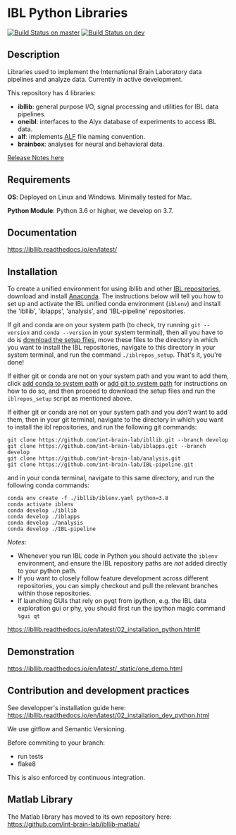 # IBL Python Libraries

[![Build Status on master](https://travis-ci.org/cortex-lab/alyx.svg?branch=master)](https://travis-ci.org/cortex-lab/alyx)
[![Build Status on dev](https://travis-ci.org/cortex-lab/alyx.svg?branch=dev)](https://travis-ci.org/cortex-lab/alyx)

## Description
Libraries used to implement the International Brain Laboratory data pipelines and analyze data. Currently in active development.

This repository has 4 libraries:
-   **ibllib**: general purpose I/O, signal processing and utilities for IBL data pipelines.
-   **oneibl**: interfaces to the Alyx database of experiments to access IBL data.
-   **alf**: implements [ALF](https://docs.internationalbrainlab.org/en/latest/04_reference.html#alf) file naming convention.
-   **brainbox**: analyses for neural and behavioral data.

[Release Notes here](release_notes.md)

## Requirements
**OS**: Deployed on Linux and Windows. Minimally tested for Mac.

**Python Module**: Python 3.6 or higher, we develop on 3.7.

## Documentation
https://ibllib.readthedocs.io/en/latest/

## Installation
To create a unified environment for using ibllib and other [IBL repositories](https://github.com/int-brain-lab/), download and install [Anaconda](https://www.anaconda.com/distribution/#download-section). The instructions below will tell you how to set up and activate the IBL unified conda environment (`iblenv`) and install the 'ibllib', 'iblapps', 'analysis', and 'IBL-pipeline' repositories.

If git and conda are on your system path (to check, try running `git --version` and `conda --version` in your system terminal), then all you have to do is [download the setup files](https://doc-8o-54-drive-data-export.googleusercontent.com/download/1mi4j1i2ck31ntkk0eig31h68c96q59g/muo5a4aejpdkmej507mtkae4impcoj3n/1586389500000/c46ade10-c6e9-4d0a-889d-674878b8f0a4/100803191023609759489/ADt3v-Nwt1maqeg7tuYgAZTj1YOuBa7Xf1DBd4BZMsdTT7UhK4GxJs4hbSXQt7Dajaq8Bvh8SjxkIy3NDqY7QGfjf7ZMaC3wCyctrHeik4Tj5EhlYm9nsELjOZawLhvHkcc2n0pStjabZPF6bxwllItSJS50VK_wKSzBoKlJQsi3dJrQ2UOjoXAm1sktQQnus3FUKePTOgxcq1Xtz6gHzYqp16y19ZFR5eR4fetOFECdzkU0lvm1NvnBSyQrIKVLXWyn-120aaPKCgB29NCmHnyeogG1rBmgPyUTWXP4PdlVpz2hOtl_gD58bYbvidIPUhJGHHMnYK6L23dYtk5iDTgSsHFOgZ6CvA==?authuser=1&nonce=6hlohk28cedn6&user=100803191023609759489&hash=9njs53iqi4bnkvn01jrm0hun3rkhksci), move these files to the directory in which you want to install the IBL repositories, navigate to this directory in your system terminal, and run the command `./iblrepos_setup`. That's it, you're done!

If either git or conda are not on your system path and you want to add them, click [add conda to system path](https://www.google.com/search?q=add+conda+to+system+path) or [add git to system path](https://www.google.com/search?q=add+git+to+system+path) for instructions on how to do so, and then proceed to download the setup files and run the `iblrepos_setup` script as mentioned above.

If either git or conda are not on your system path and you *don't* want to add them, then in your git terminal, navigate to the directory in which you want to install the ibl repositories, and run the following git commands:
```
git clone https://github.com/int-brain-lab/ibllib.git --branch develop
git clone https://github.com/int-brain-lab/iblapps.git --branch develop
git clone https://github.com/int-brain-lab/analysis.git
git clone https://github.com/int-brain-lab/IBL-pipeline.git
```

and in your conda terminal, navigate to this same directory, and run the following conda commands:

```
conda env create -f ./ibllib/iblenv.yaml python=3.8
conda activate iblenv
conda develop ./ibllib
conda develop ./iblapps
conda develop ./analysis
conda develop ./IBL-pipeline
```

*Notes*: 
- Whenever you run IBL code in Python you should activate the `iblenv` environment, and ensure the IBL repository paths are *not* added directly to your python path. 
- If you want to closely follow feature development across different repositories, you can simply checkout and pull the relevant branches within those repositories.
- If launching GUIs that rely on pyqt from ipython, e.g. the IBL data exploration gui or phy, you should first run the ipython magic command `%gui qt`

https://ibllib.readthedocs.io/en/latest/02_installation_python.html#

## Demonstration
https://ibllib.readthedocs.io/en/latest/_static/one_demo.html

## Contribution and development practices
See developper's installation guide here: https://ibllib.readthedocs.io/en/latest/02_installation_dev_python.html

We use gitflow and Semantic Versioning.

Before commiting to your branch:
-   run tests
-   flake8

This is also enforced by continuous integration.

## Matlab Library
The Matlab library has moved to its own repository here: https://github.com/int-brain-lab/ibllib-matlab/
